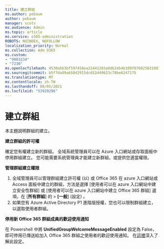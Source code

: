 ```yaml
---
title: 建立群組
ms.author: pebaum
author: pebaum
manager: scotv
ms.audience: Admin
ms.topic: article
ms.service: o365-administration
ROBOTS: NOINDEX, NOFOLLOW
localization_priority: Normal
ms.collection: Adm_O365
ms.custom:
- "9003234"
- "7230"
ms.openlocfilehash: 4530abb3bf597458ea22441203a0db24b4b109f0760258310072891014c4b454
ms.sourcegitcommit: b5f7da89a650d2915dc652449623c78be6247175
ms.translationtype: MT
ms.contentlocale: zh-TW
ms.lasthandoff: 08/05/2021
ms.locfileid: "53929296"
---
```

# <a name="create-a-group"></a>建立群組

本主題說明群組的建立。

**建立群組的許可權**

確定您有權建立新的群組。 全域系統管理員可以在 Azure 入口網站或存取面板中停用群組建立。 您可能需要系統管理員才能建立新群組，或提供您適當權限。

**管理群組建立權限**

1. 全域管理員可以管理群組建立許可權 (以) 或 Office 365 在 azure 入口網站或 Access 面板中建立的群組，方法是選擇 [使用者可以在 azure 入口網站中建立安全性群組] 或 [使用者可以在 azure 入口網站中建立 Office 365 群組] 選項，在 [**所有群組**] 的  >  **[一般**] (設定) 。
2. 如果您有 Azure Active Directory P1 進階版授權，您也可以限制群組建立，以選取使用者群組。

**停用新 Office 365 群組成員的歡迎使用通知**

在 Powershell 中將 **UnifiedGroupWelcomeMessageEnabled** 設定為 False，即可停用已傳送給加入 Office 365 群組之使用者的歡迎使用通知。 在[這裡](https://docs.microsoft.com/powershell/module/exchange/set-unifiedgroup?view=exchange-ps&preserve-view=true)深入了解此設定。


